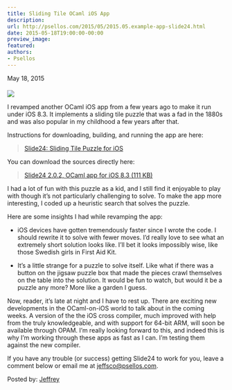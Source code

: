 ```yaml
---
title: Sliding Tile OCaml iOS App
description:
url: http://psellos.com/2015/05/2015.05.example-app-slide24.html
date: 2015-05-18T19:00:00-00:00
preview_image:
featured:
authors:
- Psellos
---
```


<div class="date">May 18, 2015</div>

<div class="screenminiature" style="margin-top: 1.4em;">
<a href="http://psellos.com/ocaml/example-app-slide24.html"><img src="http://psellos.com/images/slide242-220.png"/></a>
</div>

<p>I revamped another OCaml iOS app from a few years ago to make it run
under iOS 8.3. It implements a sliding tile puzzle that was a fad in the
1880s and was also popular in my childhood a few years after that.</p>

<p>Instructions for downloading, building, and running the app are here:</p>

<blockquote>
  <p><a href="http://psellos.com/ocaml/example-app-slide24.html">Slide24: Sliding Tile Puzzle for iOS</a></p>
</blockquote>

<p>You can download the sources directly here:</p>

<blockquote>
  <p><a href="http://psellos.com/pub/slide24/slide24-ios-2.0.2.tgz">Slide24 2.0.2, OCaml app for iOS 8.3 (111 KB)</a></p>
</blockquote>

<p>I had a lot of fun with this puzzle as a kid, and I still find it
enjoyable to play with though it&rsquo;s not particularly challenging to
solve. To make the app more interesting, I coded up a heuristic search
that solves the puzzle.</p>

<p>Here are some insights I had while revamping the app:</p>

<ul>
<li><p>iOS devices have gotten tremendously faster since I wrote the code. I
should rewrite it to solve with fewer moves. I&rsquo;d really love to see
what an extremely short solution looks like. I&rsquo;ll bet it looks
impossibly wise, like those Swedish girls in First Aid Kit.</p></li>
<li><p>It&rsquo;s a little strange for a puzzle to solve itself. Like what if there
was a button on the jigsaw puzzle box that made the pieces crawl
themselves on the table into the solution. It would be fun to watch,
but would it be a puzzle any more? More like a garden I guess.</p></li>
</ul>

<p>Now, reader, it&rsquo;s late at night and I have to rest up. There are
exciting new developments in the OCaml-on-iOS world to talk about in the
coming weeks. A version of the the iOS cross compiler, much improved
with help from the truly knowledgeable, and with support for 64-bit ARM,
will soon be available through OPAM. I&rsquo;m really looking forward to this,
and indeed this is why I&rsquo;m working through these apps as fast as I can.
I&rsquo;m testing them against the new compiler.</p>

<p>If you have any trouble (or success) getting Slide24 to work for you,
leave a comment below or email me at <a href="mailto:jeffsco@psellos.com">jeffsco@psellos.com</a>.</p>

<p>Posted by: <a href="http://psellos.com/aboutus.html#jeffreya.scofieldphd">Jeffrey</a></p>

<p></p>


